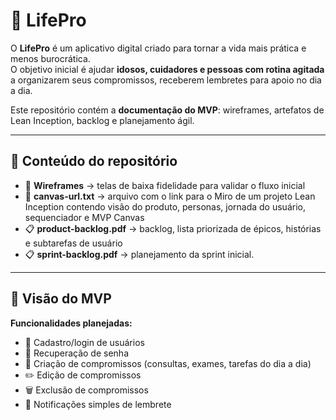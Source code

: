 # 🌱 LifePro

O **LifePro** é um aplicativo digital criado para tornar a vida mais prática e menos burocrática.  
O objetivo inicial é ajudar **idosos, cuidadores e pessoas com rotina agitada** a organizarem seus compromissos, receberem lembretes para apoio no dia a dia.  

Este repositório contém a **documentação do MVP**: wireframes, artefatos de Lean Inception, backlog e planejamento ágil.  

---

## 📂 Conteúdo do repositório

- 🎨 **Wireframes** → telas de baixa fidelidade para validar o fluxo inicial  
- 📝 **canvas-url.txt** → arquivo com o link para o Miro de um projeto Lean Inception contendo visão do produto, personas, jornada do usuário, sequenciador e MVP Canvas  
- 📋 **product-backlog.pdf** → backlog, lista priorizada de épicos, histórias e subtarefas de usuário  
- 📋 **sprint-backlog.pdf** → planejamento da sprint inicial. 

---

## 🚀 Visão do MVP

**Funcionalidades planejadas:**
- 👤 Cadastro/login de usuários  
- 🔑 Recuperação de senha  
- 📅 Criação de compromissos (consultas, exames, tarefas do dia a dia)  
- ✏️ Edição de compromissos  
- 🗑️ Exclusão de compromissos  
- 🔔 Notificações simples de lembrete  
